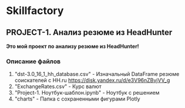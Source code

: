 # Skillfactory
## PROJECT-1. Анализ резюме из HeadHunter

**Это мой проект по анализу резюме из HeadHunter!**

### Описание файлов ###
1. "dst-3.0_16_1_hh_database.csv" - Изначальный DataFrame резюме соискателей с HH.ru
https://disk.yandex.ru/d/e3V96nZBvjVV_g
2. "ExchangeRates.csv" - Курс валют
3. "Project-1. Ноутбук-шаблон.ipynb" - Ноутбук с решением
4. "charts" - Папка с сохраненными фигурами Plotly